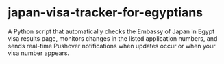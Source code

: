 # japan-visa-tracker-for-egyptians
A Python script that automatically checks the Embassy of Japan in Egypt visa results page, monitors changes in the listed application numbers, and sends real-time Pushover notifications when updates occur or when your visa number appears.
